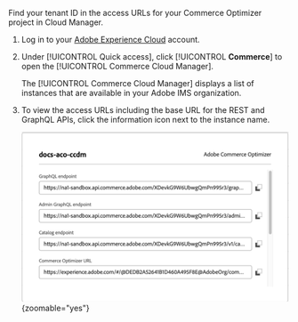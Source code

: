 Find your tenant ID in the access URLs for your Commerce Optimizer project in Cloud Manager.

1. Log in to your [Adobe Experience Cloud](https://experience.adobe.com/) account.

1. Under [!UICONTROL Quick access], click [!UICONTROL **Commerce**] to open the [!UICONTROL Commerce Cloud Manager].

   The [!UICONTROL Commerce Cloud Manager] displays a list of instances that are available in your Adobe IMS organization.

1. To view the access URLs including the base URL for the REST and GraphQL APIs, click the information icon next to the instance name.

   ![Access URLs for Commerce Optimizer UI, REST, and GraphQL APIs](../../pages/_images/aco-instance-tenant-id.png){zoomable="yes"}
